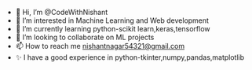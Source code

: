 - 👋 Hi, I’m @CodeWithNishant
- 👀 I’m interested in Machine Learning and Web development
- 🌱 I’m currently learning python-scikit learn,keras,tensorflow
- 💞️ I’m looking to collaborate on ML projects
- 📫 How to reach me nishantnagar54321@gmail.com
- ✨ I have a good experience in python-tkinter,numpy,pandas,matplotlib

<!---
CodeWithNishant/CodeWithNishant is a ✨ special ✨ repository because its `README.md` (this file) appears on your GitHub profile.
You can click the Preview link to take a look at your changes.
--->
